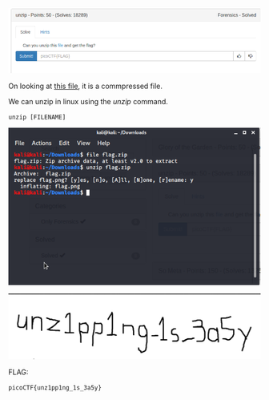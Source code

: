 ![](./images/question.png)

On looking at [this file](./flag.zip), it is a commpressed file.

We can unzip in linux using the *unzip* command.

```
unzip [FILENAME]
```

![](./images/img1.png)

![](./images/img2.png)

FLAG:
```
picoCTF{unz1pp1ng_1s_3a5y}
```
